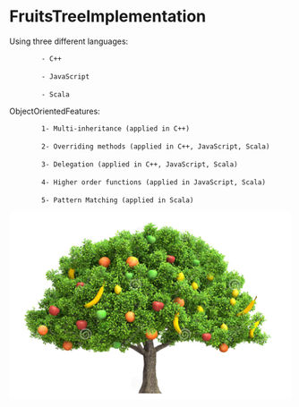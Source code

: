 # FruitsTreeImplementation

Using three different languages:

            - C++ 

            - JavaScript 

            - Scala 
 
ObjectOrientedFeatures:

            1- Multi-inheritance (applied in C++)

            2- Overriding methods (applied in C++, JavaScript, Scala)

            3- Delegation (applied in C++, JavaScript, Scala)

            4- Higher order functions (applied in JavaScript, Scala)

            5- Pattern Matching (applied in Scala)
            
     
![FruitsTree](https://github.com/radwaahmed20112000/FruitsTreeImplementation/blob/main/FruitsTree.PNG)


